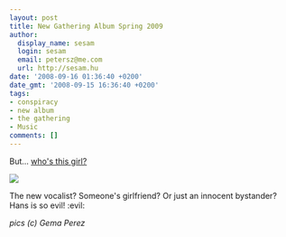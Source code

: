 ```yaml
---
layout: post
title: New Gathering Album Spring 2009
author:
  display_name: sesam
  login: sesam
  email: petersz@me.com
  url: http://sesam.hu
date: '2008-09-16 01:36:40 +0200'
date_gmt: '2008-09-15 16:36:40 +0200'
tags:
- conspiracy
- new album
- the gathering
- Music
comments: []
---
```


But... [who's this girl?](http://www.cyclingcolours.nl/forum/viewtopic.php?f=1&t=7038&st=0&sk=t&sd=a&start=120)

[![](http://sesam.hu/wp-content/uploads/2008/09/studio11-300x204.jpg)](http://www.cyclingcolours.nl/forum/viewtopic.php?f=1&t=7038&st=0&sk=t&sd=a&start=120)

The new vocalist? Someone's girlfriend? Or just an innocent bystander? Hans is so evil! :evil:

_pics (c) Gema Perez_
